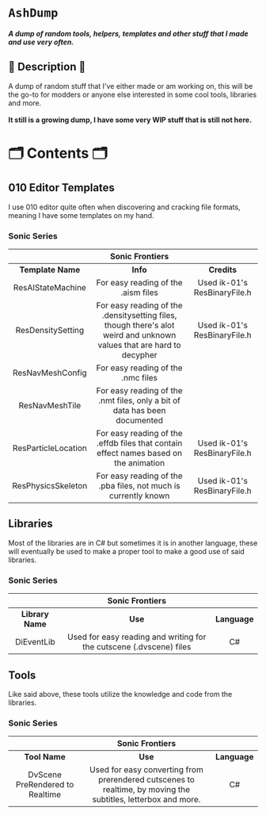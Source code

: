 # `AshDump`
**_A dump of random tools, helpers, templates and other stuff that I made and use very often._**

## 📜 Description 📜
A dump of random stuff that I've either made or am working on, this will be the go-to for modders or anyone else interested in some cool tools, libraries and more.
</br>
</br>
**It still is a growing dump, I have some very WIP stuff that is still not here.**

# 🗂️ Contents 🗂️

## 010 Editor Templates
I use 010 editor quite often when discovering and cracking file formats, meaning I have some templates on my hand.
### Sonic Series
|  | **Sonic Frontiers** |  |
| :------:| :------:| :------:|
| **Template Name** | **Info** | **Credits** |
| ResAIStateMachine | For easy reading of the .aism files | Used ik-01's ResBinaryFile.h |
| ResDensitySetting | For easy reading of the .densitysetting files, though there's alot weird and unknown values that are hard to decypher | Used ik-01's ResBinaryFile.h |
| ResNavMeshConfig | For easy reading of the .nmc files | |
| ResNavMeshTile | For easy reading of the .nmt files, only a bit of data has been documented | |
| ResParticleLocation | For easy reading of the .effdb files that contain effect names based on the animation | Used ik-01's ResBinaryFile.h |
| ResPhysicsSkeleton | For easy reading of the .pba files, not much is currently known | Used ik-01's ResBinaryFile.h |

## Libraries
Most of the libraries are in C# but sometimes it is in another language, these will eventually be used to make a proper tool to make a good use of said libraries.
### Sonic Series
|  | **Sonic Frontiers** |  |
| :------:| :------:| :------:|
|   **Library Name**   | **Use** | **Language** |
| DiEventLib | Used for easy reading and writing for the cutscene (.dvscene) files | C# |

## Tools
Like said above, these tools utilize the knowledge and code from the libraries.
### Sonic Series
|  | **Sonic Frontiers** |  |
| :------:| :------:| :------:|
|   **Tool Name**   | **Use** | **Language** |
| DvScene PreRendered to Realtime | Used for easy converting from prerendered cutscenes to realtime, by moving the subtitles, letterbox and more. | C# |
